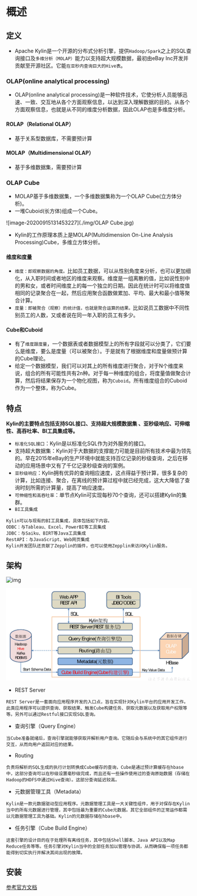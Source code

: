 # 概述

## 定义

* Apache Kylin是一个开源的分布式分析引擎，提供`Hadoop/Spark`之上的SQL查询接口及`多维分析（MOLAP）`能力以支持超大规模数据，最初由eBay Inc开发并贡献至开源社区。它能`在亚秒内查询巨大的Hive表`。

### OLAP(online analytical processing)

* OLAP(online analytical processing)是一种软件技术，它使分析人员能够迅速、一致、交互地从各个方面观察信息，以达到深入理解数据的目的。从各个方面观察信息，也就是从不同的维度分析数据，因此OLAP也是多维度分析。

#### ROLAP（Relational OLAP）

* 基于关系型数据库，不需要预计算

#### MOLAP（Multidimensional OLAP）

* 基于多维数据集，需要预计算

### OLAP Cube

* MOLAP基于多维数据集，一个多维数据集称为一个OLAP Cube(立方体分析)。
* 一堆Cuboid(长方体)组成一个Cube。

![image-20200915131453227](./img/OLAP Cube.jpg)

* Kylin的工作原理本质上是MOLAP(Multidimension On-Line Analysis Processing)Cube，多维立方体分析。

#### 维度和度量

* `维度：即观察数据的角度。`比如员工数据，可以从性别角度来分析，也可以更加细化，从入职时间或者地区的维度来观察。维度是一组离散的值，比如说性别中的男和女，或者时间维度上的每一个独立的日期。因此在统计时可以将维度值相同的记录聚合在一起，然后应用聚合函数做累加、平均、最大和最小值等聚合计算。
* `度量：即被聚合（观察）的统计值，也就是聚合运算的结果。`比如说员工数据中不同性别员工的人数，又或者说在同一年入职的员工有多少。

#### Cube和Cuboid

* 有了`维度跟度量`，一个数据表或者数据模型上的所有字段就可以分类了，它们要么是维度，要么是度量（可以被聚合）。于是就有了根据维度和度量做预计算的Cube理论。
* 给定一个数据模型，我们可以对其上的所有维度进行聚合，对于N个维度来说，组合的所有可能性共有2n种。对于每一种维度的组合，将度量值做聚合计算，然后将结果保存为一个物化视图，称为`Cuboid`。所有维度组合的Cuboid作为一个整体，称为Cube。

## 特点

**Kylin的主要特点包括支持SQL接口、支持超大规模数据集 、亚秒级响应、可伸缩性、高吞吐率、BI工具集成等。**

* `标准化SQL接口`：Kylin是以标准化SQL作为对外服务的接口。
* 支持超大数据集：Kylin对于大数据的支撑能力可能是目前所有技术中最为领先的。早在2015年eBay的生产环境中就能支持百亿记录的秒级查询，之后在移动的应用场景中又有了千亿记录秒级查询的案例。
* `亚秒级响应`：Kylin拥有优异的查询相应速度，这点得益于预计算，很多复杂的计算，比如连接、聚合，在离线的预计算过程中就已经完成，这大大降低了查询时刻所需的计算量，提高了响应速度。
* `可伸缩性和高吞吐率`：单节点Kylin可实现每秒70个查询，还可以搭建Kylin的集群。
* `BI工具集成`

```
Kylin可以与现有的BI工具集成，具体包括如下内容。
ODBC：与Tableau、Excel、PowerBI等工具集成
JDBC：与Saiku、BIRT等Java工具集成
RestAPI：与JavaScript、Web网页集成
Kylin开发团队还贡献了Zepplin的插件，也可以使用Zepplin来访问Kylin服务。
```

## 架构

![img](http://kylin.apache.org/assets/images/kylin_diagram.png)

![kylin架构图](../../../datawarehouse/img/kylin架构图.jpg)

* REST Server

```
REST Server是一套面向应用程序开发的入口点，旨在实现针对Kylin平台的应用开发工作。 此类应用程序可以提供查询、获取结果、触发Cube构建任务、获取元数据以及获取用户权限等等。另外可以通过Restful接口实现SQL查询。
```

* 查询引擎（Query Engine）

```
当Cube准备就绪后，查询引擎就能够获取并解析用户查询。它随后会与系统中的其它组件进行交互，从而向用户返回对应的结果。 
```

* Routing

```
负责将解析的SQL生成的执行计划转换成Cube缓存的查询，Cube是通过预计算缓存在hbase中，这部分查询可以在秒级设置毫秒级完成，而且还有一些操作使用过的查询原始数据（存储在Hadoop的HDFS中通过Hive查询）。这部分查询延迟较高。
```

* 元数据管理工具（Metadata）

```
Kylin是一款元数据驱动型应用程序。元数据管理工具是一大关键性组件，用于对保存在Kylin当中的所有元数据进行管理，其中包括最为重要的Cube元数据。其它全部组件的正常运作都需以元数据管理工具为基础。Kylin的元数据存储在hbase中。 
```

* 任务引擎（Cube Build Engine）

```
这套引擎的设计目的在于处理所有离线任务，其中包括Shell脚本、Java API以及Map Reduce任务等等。任务引擎对Kylin当中的全部任务加以管理与协调，从而确保每一项任务都能得到切实执行并解决其间出现的故障。
```

## 安装

[参考官方文档](http://kylin.apache.org/cn/docs/gettingstarted/kylin-quickstart.html)



